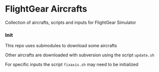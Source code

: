 # FlightGear Aircrafts

Collection of aircrafts, scripts and inputs for FlightGear Simulator

### Init

This repo uses submodules to download some aircrafts

Other aircrafts are downloaded with subversion using the script `update.sh`

For specific inputs the script `fixaxis.sh` may need to be initialized
